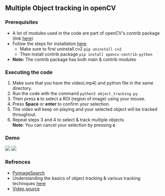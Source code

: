 ## Multiple Object tracking in openCV  

### Prerequisites  
* A lot of modules used in the code are part of openCV's contrib package (link [here](https://github.com/opencv/opencv_contrib))  
* Follow the steps for installation [here](https://pypi.org/project/opencv-contrib-python/)  
    * Make sure to first uninstall cv2 ``` pip uninstall cv2 ```  
    * Then install contrib package ``` pip install opencv-contrib-python ```  
* **Note:** The contrib package has both main & contrib modules

### Executing the code  
1. Make sure that you have the video(.mp4) and python file in the same directory.
2. Run the code with the command ``` python3 object_tracking.py ```  
3. Then press **s** to select a ROI (region of image) using your mouse.  
4. Press **Space** or **enter** to confirm your selection.  
5. The video will keep on playing and your selected object will be tracked throughout.  
6. Repeat steps 3 and 4 to select & track multiple objects  
**Note**: You can cancel your selection by pressing **c**

### Demo  
![](https://github.com/Pranjalmishra30/openCV-Rep/blob/master/Projects/Multi_Object_Tracking/Data/Screenshot%20from%202020-07-08%2023-40-58.png)
![](https://github.com/Pranjalmishra30/openCV-Rep/blob/master/Projects/Multi_Object_Tracking/Data/Screenshot%20from%202020-07-08%2023-45-37.png)  

### Refrences  
* [PyimageSearch](https://www.pyimagesearch.com/start-here/)  
* Understanding the basics of object tracking & various tracking techinques [here](https://www.learnopencv.com/object-tracking-using-opencv-cpp-python/)
* [Video source](https://twitter.com/ManUtd/status/1278378584382541826)
